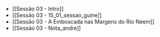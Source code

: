 
- [[Sessão 03 - Intro]]
- [[Sessão 03 - 15_01_sessao_guine]]
- [[Sessão 03 - A Emboscada nas Margens do Rio Neem]]
- [[Sessão 03 - Nota_andre]]
